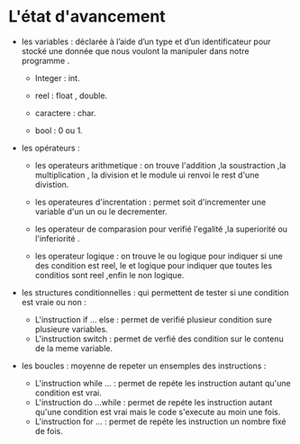 # L'état d'avancement
  - les variables :  déclarée à l’aide d’un type et d’un identificateur pour stocké une donnée que nous voulont la manipuler dans notre programme .
  
     - Integer : int.
     
     - reel : float , double.
     
     - caractere : char.
     
     - bool : 0 ou 1.
   
   
 
- les opérateurs : 
 
  - les operateurs arithmetique : on trouve l'addition ,la soustraction ,la multiplication , la division et le module ui renvoi le rest d'une divistion.
 
  - les operateures d'increntation : permet soit d'incrementer une variable d'un un ou le decrementer.
 
  - les operateur de comparasion pour verifié l'egalité ,la superiorité ou l'inferiorité .
 
  - les operateur logique  : on trouve le ou logique pour indiquer si une des condition est reel, le et logique pour indiquer que toutes les conditios sont reel ,enfin le non logique.

- les structures conditionnelles : qui permettent de tester si une condition est vraie ou non :
  - L'instruction if ... else : permet de verifié plusieur condition sure plusieure variables.
  - L'instruction switch : permet de verfié des condition sur le contenu de la meme variable.
 
- les boucles : moyenne de repeter un ensemples des instructions :
  - L'instruction while ... : permet de repéte les instruction autant qu'une condition est vrai.
  - L'instruction do ...while : permet de repéte les instruction autant qu'une condition est vrai mais le code s'execute au moin une fois.
  - L'instruction for ... : permet de repéte les instruction un nombre fixé de fois.



 
